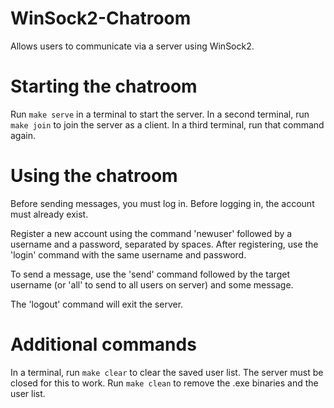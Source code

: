 # WinSock2-Chatroom

Allows users to communicate via a server using WinSock2.

# Starting the chatroom

Run `make serve` in a terminal to start the server.
In a second terminal, run `make join` to join the server as a client.
In a third terminal, run that command again.

# Using the chatroom

Before sending messages, you must log in.
Before logging in, the account must already exist.

Register a new account using the command 'newuser' followed by a username and a password, separated by spaces.
After registering, use the 'login' command with the same username and password.

To send a message, use the 'send' command followed by the target username (or 'all' to send to all users on server) and some message.

The 'logout' command will exit the server.

# Additional commands

In a terminal, run `make clear` to clear the saved user list. The server must be closed for this to work.
Run `make clean` to remove the .exe binaries and the user list.

